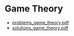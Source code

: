 # Game Theory

+ [problems_game_theory.pdf](https://github.com/ChrisLinn/comp90054-cheat/blob/master/workshops/game_theory/problems_game_theory.pdf)
+ [solutions_game_theory.pdf](https://github.com/ChrisLinn/comp90054-cheat/blob/master/workshops/game_theory/solutions_game_theory.pdf)
